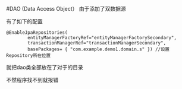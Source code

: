 #DAO (Data Access Object）
由于添加了双数据源

有了如下的配置
```$xslt
@EnableJpaRepositories(
        entityManagerFactoryRef="entityManagerFactorySecondary",
        transactionManagerRef="transactionManagerSecondary",
        basePackages= { "com.example.demo1.domain.s" }) //设置Repository所在位置
```
就把dao类全部放在了对于的目录

不然程序找不到就报错